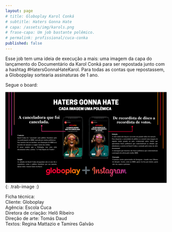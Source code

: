```yaml
---
layout: page
# title: Globoplay Karol Conká
# subtitle: Haters Gonna Hate
# capa: /assets/img/karols.png
# frase-capa: Um job bastante polêmico.
# permalink: profissional/cuca-conka
published: false
---
```


Esse job tem uma ideia de execução a mais: uma imagem da capa do lançamento do Documentário da Karol Conká para ser repostada junto com a hashtag #HatersGonnaHateKarol. Para todas as contas que repostassem, a Globopplay sortearia assinaturas de 1 ano.  

Segue o board:  

![imagem com fundo preto. O título central da ideia é Haters gonna hate e o subtítulo Cada imagem uma polêmica.'](/assets/img/board_karol.png){: .trab-image :}  


Ficha técnica:  
Cliente: Globoplay  
Agência: Escola Cuca  
Diretora de criação: Helô Ribeiro  
Direção de arte: Tomás Daud  
Textos: Regina Mattazio e Tamires Galvão
